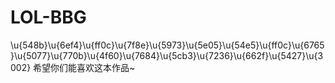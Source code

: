 # LOL-BBG
\u{548b}\u{6ef4}\u{ff0c}\u{7f8e}\u{5973}\u{5e05}\u{54e5}\u{ff0c}\u{6765}\u{5077}\u{770b}\u{4f60}\u{7684}\u{5cb3}\u{7236}\u{662f}\u{5427}\u{3002}
希望你们能喜欢这本作品~

